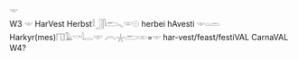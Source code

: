 𓎲  
W3 𓎲 HarVest Herbst𓎛𓃀𓋴𓂧𓈅𓎱𓇳 herbei hAvesti 𓎲𓏏𓏛 Harkyr(mes)𓉔𓄿𓎡𓇋𓂋𓎱 𓇹𓇼𓂧𓏒=𓎲 har-vest/feast/festiVAL CarnaVAL W4?  